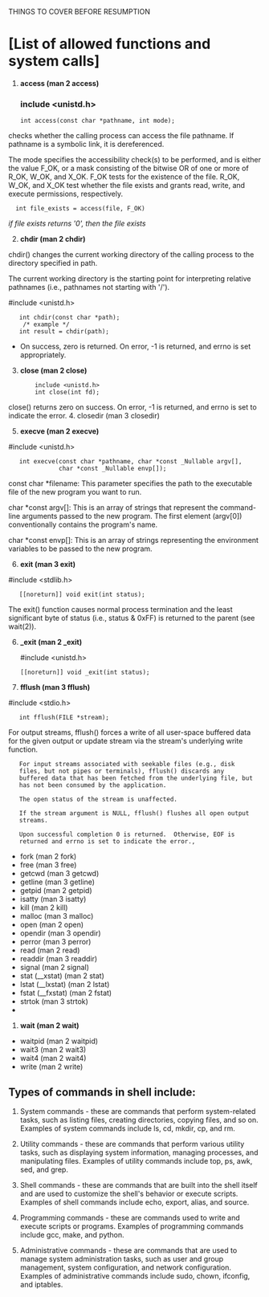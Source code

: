 THINGS TO COVER BEFORE RESUMPTION


# [List of allowed functions and system calls]

1. **access (man 2 access)**
   ### include <unistd.h>

       int access(const char *pathname, int mode);
checks whether the calling process can access the file
       pathname.  If pathname is a symbolic link, it is dereferenced.

 The mode specifies the accessibility check(s) to be performed,
       and is either the value F_OK, or a mask consisting of the bitwise
       OR of one or more of R_OK, W_OK, and X_OK.  F_OK tests for the
       existence of the file.  R_OK, W_OK, and X_OK test whether the
       file exists and grants read, write, and execute permissions,
       respectively.

      int file_exists = access(file, F_OK)

_if file exists returns '0', then the file exists_

2. **chdir (man 2 chdir)**
   
 chdir()  changes  the  current working directory of the calling process to the directory specified in path. 
 
 The current working directory is the
       starting point for interpreting relative pathnames (i.e., pathnames not starting with '/').

   #include <unistd.h>

       int chdir(const char *path);
        /* example */
       int result = chdir(path); 
- On success, zero is returned.  On error, -1 is returned, and errno is set appropriately.
3. **close (man 2 close)**

           include <unistd.h>
           int close(int fd);

  close() returns zero on success.  On error, -1 is returned, and
       errno is set to indicate the error.
4. closedir (man 3 closedir)
  
5. **execve (man 2 execve)**

  #include <unistd.h>

       int execve(const char *pathname, char *const _Nullable argv[],
                  char *const _Nullable envp[]);

const char *filename: This parameter specifies the path to the executable file of the new program you want to run.

char *const argv[]: This is an array of strings that represent the command-line arguments passed to the new program. The first element (argv[0]) conventionally contains the program's name.

char *const envp[]: This is an array of strings representing the environment variables to be passed to the new program.

6. **exit (man 3 exit)**

 #include <stdlib.h>

       [[noreturn]] void exit(int status);

The exit() function causes normal process termination and the
       least significant byte of status (i.e., status & 0xFF) is
       returned to the parent (see wait(2)).
   
6. **_exit (man 2 _exit)**

    #include <unistd.h>

       [[noreturn]] void _exit(int status);

   
7. **fflush (man 3 fflush)**

 #include <stdio.h>

       int fflush(FILE *stream);

 For output streams, fflush() forces a write of all user-space
       buffered data for the given output or update stream via the
       stream's underlying write function.

       For input streams associated with seekable files (e.g., disk
       files, but not pipes or terminals), fflush() discards any
       buffered data that has been fetched from the underlying file, but
       has not been consumed by the application.

       The open status of the stream is unaffected.

       If the stream argument is NULL, fflush() flushes all open output
       streams.

       Upon successful completion 0 is returned.  Otherwise, EOF is
       returned and errno is set to indicate the error.,
  
- fork (man 2 fork)
- free (man 3 free)
- getcwd (man 3 getcwd)
- getline (man 3 getline)
- getpid (man 2 getpid)
- isatty (man 3 isatty)
- kill (man 2 kill)
- malloc (man 3 malloc)
- open (man 2 open)
- opendir (man 3 opendir)
- perror (man 3 perror)
- read (man 2 read)
- readdir (man 3 readdir)
- signal (man 2 signal)
- stat (__xstat) (man 2 stat)
- lstat (__lxstat) (man 2 lstat)
- fstat (__fxstat) (man 2 fstat)
- strtok (man 3 strtok)
- 
1. **wait (man 2 wait)**
   
- waitpid (man 2 waitpid)
- wait3 (man 2 wait3)
- wait4 (man 2 wait4)
- write (man 2 write)


## Types of commands in shell include:

1. System commands - these are commands that perform system-related tasks, such as listing files, creating directories, copying files, and so on. Examples of system commands include ls, cd, mkdir, cp, and rm.

2. Utility commands - these are commands that perform various utility tasks, such as displaying system information, managing processes, and manipulating files. Examples of utility commands include top, ps, awk, sed, and grep.

3. Shell commands - these are commands that are built into the shell itself and are used to customize the shell's behavior or execute scripts. Examples of shell commands include echo, export, alias, and source.

4. Programming commands - these are commands used to write and execute scripts or programs. Examples of programming commands include gcc, make, and python.

5. Administrative commands - these are commands that are used to manage system administration tasks, such as user and group management, system configuration, and network configuration. Examples of administrative commands include sudo, chown, ifconfig, and iptables.
